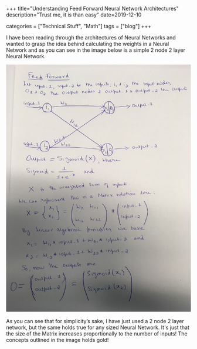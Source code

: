 +++
title="Understanding Feed Forward Neural Network Architectures"
description="Trust me, it is than easy"
date=2019-12-10

categories = ["Technical Stuff", "Math"]
tags = ["blog"]
+++


I have been reading through the architectures of Neural Networks and wanted to grasp the idea behind calculating the weights in a Neural Network and as you 
can see in the image below is a simple 2 node 2 layer Neural Network.

![Feed Forward Neural Network](/images/math-feed-forward-neural-network.jpg)

As you can see that for simplicity’s sake, I have just used a 2 node 2 layer network, but the same holds true for any sized Neural Network. It's just that 
the size of the Matrix increases proportionally to the number of inputs! The concepts outlined in the image holds gold!